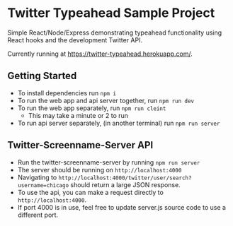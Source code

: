# Twitter Typeahead Sample Project

Simple React/Node/Express demonstrating typeahead functionality using React hooks and the development Twitter API.

Currently running at <https://twitter-typeahead.herokuapp.com/>.

## Getting Started
- To install dependencies run `npm i`
- To run the web app and api server together, run `npm run dev`
- To run the web app separately, run `npm run cleint`
  - This may take a minute or 2 to run
- To run api server separately, (in another terminal) run `npm run server`

## Twitter-Screenname-Server API
- Run the twitter-screenname-server by running `npm run server`
- The server should be running on `http://localhost:4000`
- Navigating to `http://localhost:4000/twitter/user/search?username=chicago` should return a large JSON response.
- To use the api, you can make a request directly to `http://localhost:4000`.
- If port 4000 is in use, feel free to update server.js source code to use a different port.

